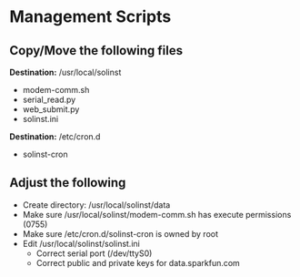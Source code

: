 # Management Scripts

## Copy/Move the following files
**Destination:** /usr/local/solinst
- modem-comm.sh
- serial_read.py
- web_submit.py
- solinst.ini

**Destination:** /etc/cron.d
- solinst-cron

## Adjust the following
- Create directory: /usr/local/solinst/data
- Make sure /usr/local/solinst/modem-comm.sh has execute permissions (0755)
- Make sure /etc/cron.d/solinst-cron is owned by root
- Edit /usr/local/solinst/solinst.ini
	- Correct serial port (/dev/ttyS0)
	- Correct public and private keys for data.sparkfun.com
